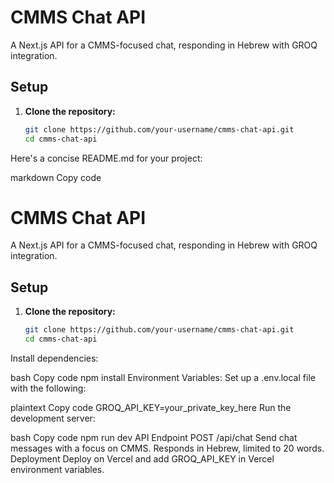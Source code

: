 # CMMS Chat API

A Next.js API for a CMMS-focused chat, responding in Hebrew with GROQ integration.

## Setup

1. **Clone the repository:**
   ```bash
   git clone https://github.com/your-username/cmms-chat-api.git
   cd cmms-chat-api

Here's a concise README.md for your project:

markdown
Copy code
# CMMS Chat API

A Next.js API for a CMMS-focused chat, responding in Hebrew with GROQ integration.

## Setup

1. **Clone the repository:**
   ```bash
   git clone https://github.com/your-username/cmms-chat-api.git
   cd cmms-chat-api
Install dependencies:

bash
Copy code
npm install
Environment Variables:
Set up a .env.local file with the following:

plaintext
Copy code
GROQ_API_KEY=your_private_key_here
Run the development server:

bash
Copy code
npm run dev
API Endpoint
POST /api/chat
Send chat messages with a focus on CMMS. Responds in Hebrew, limited to 20 words.
Deployment
Deploy on Vercel and add GROQ_API_KEY in Vercel environment variables.

